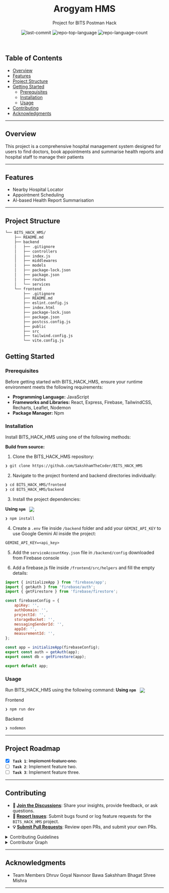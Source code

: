 <p align="center"><h1 align="center">Arogyam HMS</h1></p>
<p align="center">
    Project for BITS Postman Hack
</p>
<p align="center">
    <img src="https://img.shields.io/github/last-commit/SakshhamTheCoder/BITS_HACK_HMS?style=default&logo=git&logoColor=white&color=0080ff" alt="last-commit">
    <img src="https://img.shields.io/github/languages/top/SakshhamTheCoder/BITS_HACK_HMS?style=default&color=0080ff" alt="repo-top-language">
    <img src="https://img.shields.io/github/languages/count/SakshhamTheCoder/BITS_HACK_HMS?style=default&color=0080ff" alt="repo-language-count">
</p>
<p align="center"><!-- default option, no dependency badges. -->
</p>
<p align="center">
    <!-- default option, no dependency badges. -->
</p>
<br>

## Table of Contents

-   [ Overview](#-overview)
-   [ Features](#-features)
-   [ Project Structure](#-project-structure)
-   [ Getting Started](#-getting-started)
    -   [ Prerequisites](#-prerequisites)
    -   [ Installation](#-installation)
    -   [ Usage](#-usage)
-   [ Contributing](#-contributing)
-   [ Acknowledgments](#-acknowledgments)

---

## Overview

This project is a comprehensive hospital management system designed for users to find doctors, book appointments and summarise health reports and hospital staff to manage their patients

---

## Features

-   Nearby Hospital Locator
-   Appointment Scheduling
-   AI-based Health Report Summarisation

---

## Project Structure

```sh
└── BITS_HACK_HMS/
    ├── README.md
    ├── backend
    │   ├── .gitignore
    │   ├── controllers
    │   ├── index.js
    │   ├── middlewares
    │   ├── models
    │   ├── package-lock.json
    │   ├── package.json
    │   ├── routes
    │   └── services
    └── frontend
        ├── .gitignore
        ├── README.md
        ├── eslint.config.js
        ├── index.html
        ├── package-lock.json
        ├── package.json
        ├── postcss.config.js
        ├── public
        ├── src
        ├── tailwind.config.js
        └── vite.config.js
```

## Getting Started

### Prerequisites

Before getting started with BITS_HACK_HMS, ensure your runtime environment meets the following requirements:

-   **Programming Language:** JavaScript
-   **Frameworks and Libraries:** React, Express, Firebase, TailwindCSS, Recharts, Leaflet, Nodemon
-   **Package Manager:** Npm

### Installation

Install BITS_HACK_HMS using one of the following methods:

**Build from source:**

1. Clone the BITS_HACK_HMS repository:

```sh
❯ git clone https://github.com/SakshhamTheCoder/BITS_HACK_HMS
```

2. Navigate to the project frontend and backend directories individually:

```sh
❯ cd BITS_HACK_HMS/frontend
❯ cd BITS_HACK_HMS/backend
```

3. Install the project dependencies:

**Using `npm`** &nbsp; [<img align="center" src="https://img.shields.io/badge/npm-CB3837.svg?style={badge_style}&logo=npm&logoColor=white" />](https://www.npmjs.com/)

```sh
❯ npm install
```

4. Create a `.env` file inside `/backend` folder and add your `GEMINI_API_KEY` to use Google Gemini AI inside the project:

```txt
GEMINI_API_KEY=<api_key>
```

5. Add the `serviceAccountKey.json` file in `/backend/config` downloaded from Firebase console

6. Add a firebase.js file inside `/frontend/src/helpers` and fill the empty details:

```js
import { initializeApp } from 'firebase/app';
import { getAuth } from 'firebase/auth';
import { getFirestore } from 'firebase/firestore';

const firebaseConfig = {
    apiKey: '',
    authDomain: '',
    projectId: '',
    storageBucket: '',
    messagingSenderId: '',
    appId: '',
    measurementId: '',
};

const app = initializeApp(firebaseConfig);
export const auth = getAuth(app);
export const db = getFirestore(app);

export default app;
```

### Usage

Run BITS_HACK_HMS using the following command:
**Using `npm`** &nbsp; [<img align="center" src="https://img.shields.io/badge/npm-CB3837.svg?style={badge_style}&logo=npm&logoColor=white" />](https://www.npmjs.com/)

Frontend

```sh
❯ npm run dev
```

Backend

```sh
❯ nodemon
```

---

## Project Roadmap

-   [x] **`Task 1`**: <strike>Implement feature one.</strike>
-   [ ] **`Task 2`**: Implement feature two.
-   [ ] **`Task 3`**: Implement feature three.

---

## Contributing

-   **💬 [Join the Discussions](https://github.com/SakshhamTheCoder/BITS_HACK_HMS/discussions)**: Share your insights, provide feedback, or ask questions.
-   **🐛 [Report Issues](https://github.com/SakshhamTheCoder/BITS_HACK_HMS/issues)**: Submit bugs found or log feature requests for the `BITS_HACK_HMS` project.
-   **💡 [Submit Pull Requests](https://github.com/SakshhamTheCoder/BITS_HACK_HMS/blob/main/CONTRIBUTING.md)**: Review open PRs, and submit your own PRs.

<details closed>
<summary>Contributing Guidelines</summary>

1. **Fork the Repository**: Start by forking the project repository to your github account.
2. **Clone Locally**: Clone the forked repository to your local machine using a git client.
    ```sh
    git clone https://github.com/SakshhamTheCoder/BITS_HACK_HMS
    ```
3. **Create a New Branch**: Always work on a new branch, giving it a descriptive name.
    ```sh
    git checkout -b new-feature-x
    ```
4. **Make Your Changes**: Develop and test your changes locally.
5. **Commit Your Changes**: Commit with a clear message describing your updates.
    ```sh
    git commit -m 'Implemented new feature x.'
    ```
6. **Push to github**: Push the changes to your forked repository.
    ```sh
    git push origin new-feature-x
    ```
7. **Submit a Pull Request**: Create a PR against the original project repository. Clearly describe the changes and their motivations.
8. **Review**: Once your PR is reviewed and approved, it will be merged into the main branch. Congratulations on your contribution!
 </details>

<details closed>
<summary>Contributor Graph</summary>
<br>
<p align="left">
   <a href="https://github.com{/SakshhamTheCoder/BITS_HACK_HMS/}graphs/contributors">
      <img src="https://contrib.rocks/image?repo=SakshhamTheCoder/BITS_HACK_HMS">
   </a>
</p>
</details>

---

## Acknowledgments

-   Team Members
    Dhruv Goyal
    Navnoor Bawa
    Sakshham Bhagat
    Shree Mishra

---


